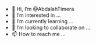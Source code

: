 - 👋 Hi, I’m @AbdalahTimera
- 👀 I’m interested in ...
- 🌱 I’m currently learning ...
- 💞️ I’m looking to collaborate on ...
- 📫 How to reach me ...

<!---
AbdalahTimera/AbdalahTimera is a ✨ special ✨ repository because its `README.md` (this file) appears on your GitHub profile.
You can click the Preview link to take a look at your changes.
--->
